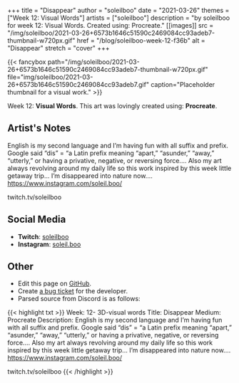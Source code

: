 +++
title =       "Disappear"
author =      "soleilboo"
date =        "2021-03-26"
themes =      ["Week 12: Visual Words"]
artists =     ["soleilboo"]
description = "by soleilboo for week 12: Visual Words. Created using: Procreate."
[[images]]
              src = "/img/soleilboo/2021-03-26+6573b1646c51590c2469084cc93adeb7-thumbnail-w720px.gif"
              href = "/blog/soleilboo-week-12-f36b"
              alt = "Disappear"
              stretch = "cover"
+++


{{< fancybox path="/img/soleilboo/2021-03-26+6573b1646c51590c2469084cc93adeb7-thumbnail-w720px.gif" file="img/soleilboo/2021-03-26+6573b1646c51590c2469084cc93adeb7.gif" caption="Placeholder thumbnail for a visual work." >}}


Week 12: **Visual Words**. This art was lovingly created using: **Procreate**.

## Artist's Notes

English is my second language and I’m having fun with all suffix and prefix. Google said “dis” =  “a Latin prefix meaning “apart,” “asunder,” “away,” “utterly,” or having a privative, negative, or reversing force.... Also my art always revolving around my daily life so this work inspired by this week little getaway trip... I’m disappeared into nature now....
https://www.instagram.com/soleil.boo/

twitch.tv/soleilboo

## Social Media

- **Twitch**: <a href='https://twitch.tv/soleilboo' target='_blank'>soleilboo</a>
- **Instagram**: <a href='https://instagram.com/soleil.boo' target='_blank'>soleil.boo</a>

## Other

- Edit this page on [GitHub](https://github.com/teaminkling/web-refresh/edit/main/content/blog/soleilboo-week-12-f36b.md).
- Create [a bug ticket](https://github.com/teaminkling/web-refresh/issues/new?assignees=&labels=bug&template=problem-report.md&title=) for the developer.
- Parsed source from Discord is as follows:

{{< highlight txt >}}
Week: 12- 3D-visual words
Title: Disappear
Medium: Procreate 
Description: English is my second language and I’m having fun with all suffix and prefix. Google said “dis” =  “a Latin prefix meaning “apart,” “asunder,” “away,” “utterly,” or having a privative, negative, or reversing force.... Also my art always revolving around my daily life so this work inspired by this week little getaway trip... I’m disappeared into nature now....
https://www.instagram.com/soleil.boo/

twitch.tv/soleilboo
{{< /highlight >}}